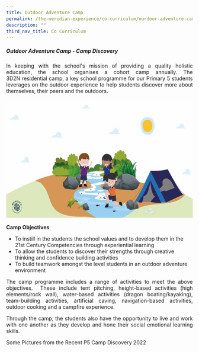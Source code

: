 ```yaml
---
title: Outdoor Adventure Camp
permalink: /the-meridian-experience/co-curriculum/ourdoor-adventure-camp/
description: ""
third_nav_title: Co Curriculum
---
```

<h5>Outdoor Adventure Camp - Camp Discovery</h5>

<p align = "justify">In keeping with the school's mission of providing a quality holistic education, the school organises a cohort camp annually. The 3D2N residential camp, a key school programme for our Primary 5 students leverages on the outdoor experience to help students discover more about themselves, their peers and the outdoors.</p>

<img src="/images/The%20Meridian%20Experience/Outdoor%20Adventure%20Camp/2023/OAC.jpg" style="width:540px;height:320px;float:center">

<b>Camp Objectives</b>

<ul>
	<li>To instill in the students the school values and to develop them in the 21st Century Competencies through experiential learning</li>
	<li>To allow the students to discover their strengths through creative thinking and confidence building activities</li>
	<li>To build teamwork amongst the level students in an outdoor adventure environment</li>
</ul>

<p align = "justify">The camp programme includes a range of activities to meet the above objectives.  These include tent pitching, height-based activities (high elements/rock wall), water-based activities (dragon boating/kayaking), team-building activities, artificial caving, navigation-based activities, outdoor cooking and a campfire experience.</p>

<p align = "justify">Through the camp, the students also have the opportunity to live and work with one another as they develop and hone their social emotional learning skills.</p>

<p align = "justify">Some Pictures from the Recent P5 Camp Discovery 2022</p>

